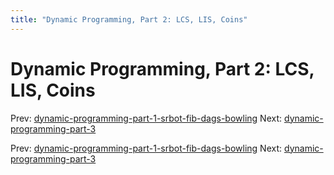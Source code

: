 ```yaml
---
title: "Dynamic Programming, Part 2: LCS, LIS, Coins"
---
```


# Dynamic Programming, Part 2: LCS, LIS, Coins

Prev: [dynamic-programming-part-1-srbot-fib-dags-bowling](dynamic-programming-part-1-srbot-fib-dags-bowling.md)
Next: [dynamic-programming-part-3](dynamic-programming-part-3.md)

Prev: [dynamic-programming-part-1-srbot-fib-dags-bowling](dynamic-programming-part-1-srbot-fib-dags-bowling.md)
Next: [dynamic-programming-part-3](dynamic-programming-part-3.md)
